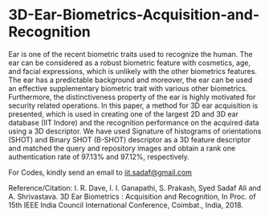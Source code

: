 # 3D-Ear-Biometrics-Acquisition-and-Recognition
Ear is one of the recent biometric traits used to recognize the human. The ear can be considered as a robust biometric feature with cosmetics, age, and facial expressions, which is unlikely with the other biometrics features. The ear has a predictable background and moreover, the ear can be used an effective supplementary biometric trait with various other biometrics. Furthermore, the distinctiveness property of the ear is highly motivated for security related operations. In this paper, a method for 3D ear acquisition is presented, which is used in creating one of the largest 2D and 3D ear database (IIT Indore) and the recognition performance on the acquired data using a 3D descriptor. We have used Signature of histograms of orientations (SHOT) and Binary SHOT (B-SHOT) descriptor as a 3D feature descriptor and matched the query and repository images and obtain a rank one authentication rate of 97.13% and 97.12%, respectively.



For Codes, kindly send an email to iit.sadaf@gmail.com

Reference/Citation:  I. R. Dave, I. I. Ganapathi, S. Prakash, Syed Sadaf Ali and A. Shrivastava. 3D Ear Biometrics : Acquisition and
Recognition, In Proc. of 15th IEEE India Council International Conference, Coimbat., India, 2018. 
